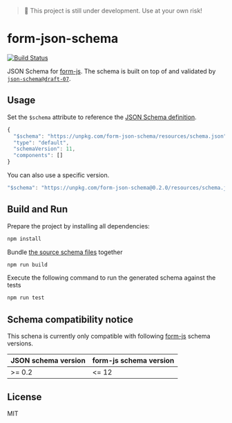 > 🚧 This project is still under development. Use at your own risk!

# form-json-schema

[![Build Status](https://img.shields.io/github/actions/workflow/status/pinussilvestrus/form-json-schema/CI.yml?branch=main)](https://github.com/pinussilvestrus/form-json-schema/actions?query=workflow%3ACI)



JSON Schema for [form-js](https://github.com/bpmn-io/form-js). The schema is built on top of and validated by [`json-schema@draft-07`](https://json-schema.org/draft-07/json-schema-release-notes.html).


## Usage

Set the `$schema` attribute to reference the [JSON Schema definition](./resources/schema.json).

```js
{
  "$schema": "https://unpkg.com/form-json-schema/resources/schema.json",
  "type": "default",
  "schemaVersion": 11,
  "components": []
}
```

You can also use a specific version.

```js
"$schema": "https://unpkg.com/form-json-schema@0.2.0/resources/schema.json"
```

## Build and Run

Prepare the project by installing all dependencies:

```sh
npm install
```

Bundle [the source schema files](./src) together

```sh
npm run build
```

Execute the following command to run the generated schema against the tests

```sh
npm run test
```

## Schema compatibility notice

This schena is currently only compatible with following [form-js](https://github.com/bpmn-io/form-js) schema versions.

| JSON schema version | form-js schema version |
|---|---|
| >= 0.2  | <= 12 |

## License

MIT

